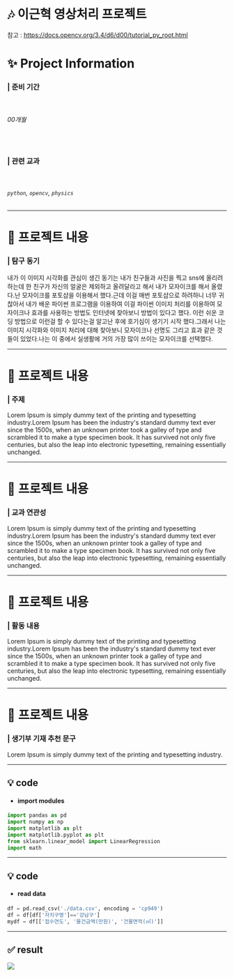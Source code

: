 # 🎶 이근혁 영상처리 프로젝트

참고 : https://docs.opencv.org/3.4/d6/d00/tutorial_py_root.html

# ✨ Project Information

### | **준비 기간**

  </br>

###### 00개월

</br>

### | **관련 교과**

  </br>

###### `python`, `opencv`, `physics`

---

# 📝 프로젝트 내용

### | 탐구 동기
내가 이 이미지 시각화를 관심이 생긴 동기는 내가 친구들과 사진을 찍고 sns에 올리려 하는데 한 친구가 자신의 얼굴은 제외하고 올려달라고 해서 내가 모자이크를 해서 올렸다.난 모자이크를 포토샵을 이용해서 했다.근데 이걸 매번 포토샵으로 하려하니 너무 귀찮아서 내가 배운 파이썬 프로그램을 이용하여 이걸 파이썬 이미지 처리를 이용하여 모자이크나 효과를 사용하는 방법도 인터넷에 찾아보니 방법이 있다고 했다. 이런 쉬운 코딩 방법으로 이런걸 할 수 있다는걸 알고난 후에 호기심이 생기기 시작 했다.그래서 나는 이미지 시각화와 이미지 처리에 대해 찾아보니 모자이크나 선명도 그리고 효과 같은 것들이 있었다.나는 이 중에서 실생활에 거의 가장 많이 쓰이는 모자이크를 선택했다.

---

# 📝 프로젝트 내용

### | 주제

Lorem Ipsum is simply dummy text of the printing and typesetting industry.Lorem Ipsum has been the industry's standard dummy text ever since the 1500s, when an unknown printer took a galley of type and scrambled it to make a type specimen book. It has survived not only five centuries, but also the leap into electronic typesetting, remaining essentially unchanged.

---

# 📝 프로젝트 내용

### | 교과 연관성

Lorem Ipsum is simply dummy text of the printing and typesetting industry.Lorem Ipsum has been the industry's standard dummy text ever since the 1500s, when an unknown printer took a galley of type and scrambled it to make a type specimen book. It has survived not only five centuries, but also the leap into electronic typesetting, remaining essentially unchanged.

---

# 📝 프로젝트 내용

### | 활동 내용

Lorem Ipsum is simply dummy text of the printing and typesetting industry.Lorem Ipsum has been the industry's standard dummy text ever since the 1500s, when an unknown printer took a galley of type and scrambled it to make a type specimen book. It has survived not only five centuries, but also the leap into electronic typesetting, remaining essentially unchanged.

---

# 📝 프로젝트 내용

### | 생기부 기재 추천 문구

Lorem Ipsum is simply dummy text of the printing and typesetting industry.

---

## 💡 code

- #### import modules

```python
import pandas as pd
import numpy as np
import matplotlib as plt
import matplotlib.pyplot as plt
from sklearn.linear_model import LinearRegression
import math
```

---

## 💡 code

- #### read data

```python
df = pd.read_csv('./data.csv', encoding = 'cp949')
df = df[df['자치구명']=='강남구']
mydf = df[['접수연도', '물건금액(만원)', '건물면적(㎡)']]
```

---

## ✅ result

![](./img.png)